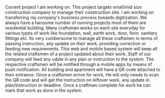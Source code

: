 Current project I am working on. This project targets small/mid size construction company to manage their construction site. I am working on transferring my company's business process towards digitization. We always have a hansome number of running projects most of them are residential building. Many craftsmen works on each site everyday for various types of work like foundation, wall, earth work, door, floor, sanitary fittings etc. Its very cumbersome to manage all these craftsmen in terms of passing instruction, any update on their work, providing correction or feeding new requirements. This web and mobile based system will keep all the related craftsmen of a project updated about their work. Staff of our company will feed any udate in any plan or instruction to the system. The respective craftsmen will be notified through a mobile apps by means of push notification. All building and apartment will have a QR code attached to their entrance. Once a craftsmen arrive for work, He will only needs to scan the QR code and will get the instruction on leftover work, any update in plan/instruction or deadline. Once a craftman complete his work he can mark that work as done in the system.